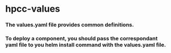 # hpcc-values

### The values.yaml file provides common definitions.
### To deploy a component, you should pass the correspondant yaml file to you helm install command with the values.yaml file.